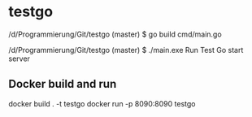 # testgo

/d/Programmierung/Git/testgo (master)
$ go build cmd/main.go

/d/Programmierung/Git/testgo (master)
$ ./main.exe
Run Test Go
start server

## Docker build and run

docker build . -t testgo
docker run -p 8090:8090 testgo
